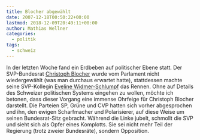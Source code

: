 ```yaml
---
title: Blocher abgewählt
date: 2007-12-18T00:50:22+00:00
lastmod: 2018-12-09T20:49:11+00:00
author: Mathias Wellner
categories:
  - politik
tags:
  - schweiz
---
```

In der letzten Woche fand ein Erdbeben auf politischer Ebene statt. Der SVP-Bundesrat [Christoph Blocher](http://de.wikipedia.org/wiki/Christoph_Blocher) wurde vom Parlament nicht wiedergewählt (was man durchaus erwartet hatte), stattdessen machte seine SVP-Kollegin [Eveline Widmer-Schlumpf](http://de.wikipedia.org/wiki/Eveline_Widmer-Schlumpf) das Rennen. Ohne auf Details des Schweizer politischen Systems eingehen zu wollen, möchte ich betonen, dass dieser Vorgang eine immense Ohrfeige für Christoph Blocher darstellt. Die Parteien SP, Grüne und CVP hatten sich vorher abgesprochen und ihn, den ewigen Scharfmacher und Polarisierer, auf diese Weise um seinen Bundesrat-Sitz gebracht. Während die Linke jubelt, schmollt die SVP und sieht sich als Opfer eines Komplotts. Sie sei nicht mehr Teil der Regierung (trotz zweier Bundesräte), sondern Opposition.